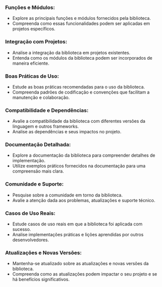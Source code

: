 ### **Funções e Módulos:**

- Explore as principais funções e módulos fornecidos pela biblioteca.
- Compreenda como essas funcionalidades podem ser aplicadas em projetos específicos.
### **Integração com Projetos:**

- Analise a integração da biblioteca em projetos existentes.
- Entenda como os módulos da biblioteca podem ser incorporados de maneira eficiente.
### **Boas Práticas de Uso:**

- Estude as boas práticas recomendadas para o uso da biblioteca.
- Compreenda padrões de codificação e convenções que facilitam a manutenção e colaboração.
### **Compatibilidade e Dependências:**

- Avalie a compatibilidade da biblioteca com diferentes versões da linguagem e outros frameworks.
- Analise as dependências e seus impactos no projeto.
###  **Documentação Detalhada:**

- Explore a documentação da biblioteca para compreender detalhes de implementação.
- Utilize exemplos práticos fornecidos na documentação para uma compreensão mais clara.
###  **Comunidade e Suporte:**

- Pesquise sobre a comunidade em torno da biblioteca.
- Avalie a atenção dada aos problemas, atualizações e suporte técnico.
###  **Casos de Uso Reais:**

- Estude casos de uso reais em que a biblioteca foi aplicada com sucesso.
- Analise implementações práticas e lições aprendidas por outros desenvolvedores.
###  **Atualizações e Novas Versões:**

- Mantenha-se atualizado sobre as atualizações e novas versões da biblioteca.
- Compreenda como as atualizações podem impactar o seu projeto e se há benefícios significativos.